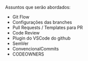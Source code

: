 Assuntos que serão abordados:
 - Git Flow
 - Configurações das branches
 - Pull Requests / Templates para PR
 - Code Review
 - Plugin do VSCode do github
 - SemVer
 - ConvencionalCommits
 - CODEOWNERS